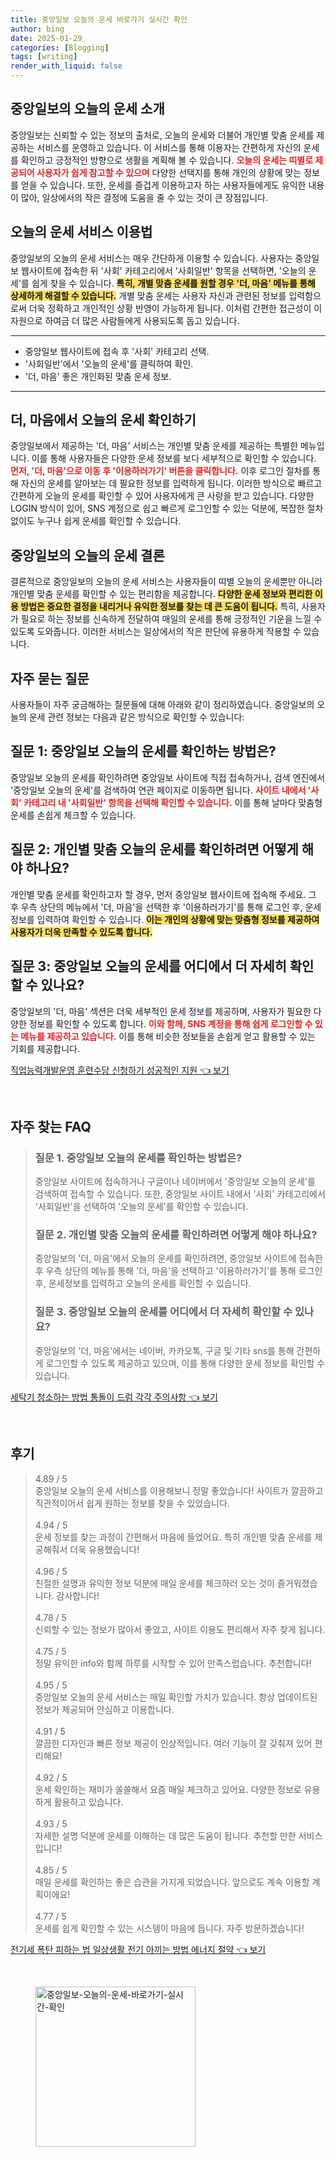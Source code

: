```yaml
---
title: 중앙일보 오늘의 운세 바로가기 실시간 확인
author: bing
date: 2025-01-29
categories: [Blogging]
tags: [writing]
render_with_liquid: false
---
```



<h2 id='중앙일보_오늘의_운세_소개'>중앙일보의 오늘의 운세 소개</h2>

<p>중앙일보는 신뢰할 수 있는 정보의 출처로, 오늘의 운세와 더불어 개인별 맞춤 운세를 제공하는 서비스를 운영하고 있습니다. 이 서비스를 통해 이용자는 간편하게 자신의 운세를 확인하고 긍정적인 방향으로 생활을 계획해 볼 수 있습니다. <b><span style="color: #ee2323;">오늘의 운세는 띠별로 제공되어 사용자가 쉽게 참고할 수 있으며</span></b> 다양한 선택지를 통해 개인의 상황에 맞는 정보를 얻을 수 있습니다. 또한, 운세를 즐겁게 이용하고자 하는 사용자들에게도 유익한 내용이 많아, 일상에서의 작은 결정에 도움을 줄 수 있는 것이 큰 장점입니다.</p>

<h2 id='오늘의_운세_서비스_이용법'>오늘의 운세 서비스 이용법</h2>

<p>중앙일보의 오늘의 운세 서비스는 매우 간단하게 이용할 수 있습니다. 사용자는 중앙일보 웹사이트에 접속한 뒤 '사회' 카테고리에서 '사회일반' 항목을 선택하면, '오늘의 운세'를 쉽게 찾을 수 있습니다. <b><span style="background-color: #ffe066;">특히, 개별 맞춤 운세를 원할 경우 '더, 마음' 메뉴를 통해 상세하게 해결할 수 있습니다.</span></b> 개별 맞춤 운세는 사용자 자신과 관련된 정보를 입력함으로써 더욱 정확하고 개인적인 상황 반영이 가능하게 됩니다. 이처럼 간편한 접근성이 이 자원으로 하여금 더 많은 사람들에게 사용되도록 돕고 있습니다.</p>

<hr />

<ul>
    <li>중앙일보 웹사이트에 접속 후 '사회' 카테고리 선택.</li>
    <li>'사회일반'에서 '오늘의 운세'를 클릭하여 확인.</li>
    <li>'더, 마음' 좋은 개인화된 맞춤 운세 정보.</li>
</ul>

<hr />

<h2 id='더_마음에서_오늘의_운세_확인하기'>더, 마음에서 오늘의 운세 확인하기</h2>

<p>중앙일보에서 제공하는 '더, 마음' 서비스는 개인별 맞춤 운세를 제공하는 특별한 메뉴입니다. 이를 통해 사용자들은 다양한 운세 정보를 보다 세부적으로 확인할 수 있습니다. <b><span style="color: #ee2323;">먼저, '더, 마음'으로 이동 후 '이용하러가기' 버튼을 클릭합니다.</span></b> 이후 로그인 절차를 통해 자신의 운세를 알아보는 데 필요한 정보를 입력하게 됩니다. 이러한 방식으로 빠르고 간편하게 오늘의 운세를 확인할 수 있어 사용자에게 큰 사랑을 받고 있습니다. 다양한 LOGIN 방식이 있어, SNS 계정으로 쉽고 빠르게 로그인할 수 있는 덕분에, 복잡한 절차 없이도 누구나 쉽게 운세를 확인할 수 있습니다.</p>

<h2 id='중앙일보_오늘의_운세_결론'>중앙일보의 오늘의 운세 결론</h2>

<p>결론적으로 중앙일보의 오늘의 운세 서비스는 사용자들이 띠별 오늘의 운세뿐만 아니라 개인별 맞춤 운세를 확인할 수 있는 편리함을 제공합니다. <b><span style="background-color: #ffe066;">다양한 운세 정보와 편리한 이용 방법은 중요한 결정을 내리거나 유익한 정보를 찾는 데 큰 도움이 됩니다.</span></b> 특히, 사용자가 필요로 하는 정보를 신속하게 전달하여 매일의 운세를 통해 긍정적인 기운을 느낄 수 있도록 도와줍니다. 이러한 서비스는 일상에서의 작은 판단에 유용하게 작용할 수 있습니다.</p>

<h2 id='자주_묻는_질문'>자주 묻는 질문</h2>

<p>사용자들이 자주 궁금해하는 질문들에 대해 아래와 같이 정리하였습니다. 중앙일보의 오늘의 운세 관련 정보는 다음과 같은 방식으로 확인할 수 있습니다:</p>

<h2 id='질문_1'>질문 1: 중앙일보 오늘의 운세를 확인하는 방법은?</h2>

<p>중앙일보 오늘의 운세를 확인하려면 중앙일보 사이트에 직접 접속하거나, 검색 엔진에서 '중앙일보 오늘의 운세'를 검색하여 연관 페이지로 이동하면 됩니다. <b><span style="color: #ee2323;">사이트 내에서 '사회' 카테고리 내 '사회일반' 항목을 선택해 확인할 수 있습니다.</span></b> 이를 통해 날마다 맞춤형 운세를 손쉽게 체크할 수 있습니다.</p>

<h2 id='질문_2'>질문 2: 개인별 맞춤 오늘의 운세를 확인하려면 어떻게 해야 하나요?</h2>

<p>개인별 맞춤 운세를 확인하고자 할 경우, 먼저 중앙일보 웹사이트에 접속해 주세요. 그 후 우측 상단의 메뉴에서 '더, 마음'을 선택한 후 '이용하러가기'를 통해 로그인 후, 운세 정보를 입력하여 확인할 수 있습니다. <b><span style="background-color: #ffe066;">이는 개인의 상황에 맞는 맞춤형 정보를 제공하여 사용자가 더욱 만족할 수 있도록 합니다.</span></b></p>

<h2 id='질문_3'>질문 3: 중앙일보 오늘의 운세를 어디에서 더 자세히 확인할 수 있나요?</h2>

<p>중앙일보의 '더, 마음' 섹션은 더욱 세부적인 운세 정보를 제공하며, 사용자가 필요한 다양한 정보를 확인할 수 있도록 합니다. <b><span style="color: #ee2323;">이와 함께, SNS 계정을 통해 쉽게 로그인할 수 있는 메뉴를 제공하고 있습니다.</span></b> 이를 통해 비슷한 정보들을 손쉽게 얻고 활용할 수 있는 기회를 제공합니다.</p>


<p><a class="click-button" title="직업능력개발운영 훈련수당 신청하기 성공적인 지원" href="https://aptwhite.github.io/posts/%EC%A7%81%EC%97%85%EB%8A%A5%EB%A0%A5%EA%B0%9C%EB%B0%9C%EC%9A%B4%EC%98%81-%ED%9B%88%EB%A0%A8%EC%88%98%EB%8B%B9-%EC%8B%A0%EC%B2%AD%ED%95%98%EA%B8%B0-%EC%84%B1%EA%B3%B5%EC%A0%81%EC%9D%B8-%EC%A7%80%EC%9B%90/" rel="dofollow">직업능력개발운영 훈련수당 신청하기 성공적인 지원 👈 보기</a></p><br>
<h2 id='자주_찾는_FAQ'>자주 찾는 FAQ</h2>
<div itemscope="" itemtype="https://schema.org/FAQPage"> 
<blockquote> 
<div itemscope="" itemprop="mainEntity" itemtype="https://schema.org/Question"> 
<h3 itemprop="name">질문 1. 중앙일보 오늘의 운세를 확인하는 방법은?</h3> 
<div itemscope="" itemprop="acceptedAnswer" itemtype="https://schema.org/Answer"> 
<span itemprop="text"> 
<p>중앙일보 사이트에 접속하거나 구글이나 네이버에서 '중앙일보 오늘의 운세'를 검색하여 접속할 수 있습니다. 또한, 중앙일보 사이트 내에서 '사회' 카테고리에서 '사회일반'을 선택하여 '오늘의 운세'를 확인할 수 있습니다.</p> 
</span> 
</div> 
</div> 

<div itemscope="" itemprop="mainEntity" itemtype="https://schema.org/Question"> 
<h3 itemprop="name">질문 2. 개인별 맞춤 오늘의 운세를 확인하려면 어떻게 해야 하나요?</h3> 
<div itemscope="" itemprop="acceptedAnswer" itemtype="https://schema.org/Answer"> 
<span itemprop="text"> 
<p>중앙일보의 '더, 마음'에서 오늘의 운세를 확인하려면, 중앙일보 사이트에 접속한 후 우측 상단의 메뉴를 통해 '더, 마음'을 선택하고 '이용하러가기'를 통해 로그인 후, 운세정보를 입력하고 오늘의 운세를 확인할 수 있습니다.</p> 
</span> 
</div> 
</div> 

<div itemscope="" itemprop="mainEntity" itemtype="https://schema.org/Question"> 
<h3 itemprop="name">질문 3. 중앙일보 오늘의 운세를 어디에서 더 자세히 확인할 수 있나요?</h3> 
<div itemscope="" itemprop="acceptedAnswer" itemtype="https://schema.org/Answer"> 
<span itemprop="text"> 
<p>중앙일보의 '더, 마음'에서는 네이버, 카카오톡, 구글 및 기타 sns를 통해 간편하게 로그인할 수 있도록 제공하고 있으며, 이를 통해 다양한 운세 정보를 확인할 수 있습니다.</p> 
</span> 
</div> 
</div> 
</blockquote> 
</div>
<p><a class="click-button" title="세탁기 청소하는 방법 통돌이 드럼 각각 주의사항" href="https://aptwhite.github.io/posts/%EC%84%B8%ED%83%81%EA%B8%B0-%EC%B2%AD%EC%86%8C%ED%95%98%EB%8A%94-%EB%B0%A9%EB%B2%95-%ED%86%B5%EB%8F%8C%EC%9D%B4-%EB%93%9C%EB%9F%BC-%EA%B0%81%EA%B0%81-%EC%A3%BC%EC%9D%98%EC%82%AC%ED%95%AD/" rel="dofollow">세탁기 청소하는 방법 통돌이 드럼 각각 주의사항 👈 보기</a></p><br>
<h2 id='후기'>후기</h2>
<div itemscope itemtype="https://schema.org/Product">
  <blockquote>
  <div itemprop="review" itemscope itemtype="https://schema.org/Review">
      <div itemprop="reviewRating" itemscope itemtype="https://schema.org/Rating"> <span itemprop="ratingValue">4.89</span> / <span itemprop="bestRating">5</span> </div>
      <span itemprop="reviewBody">중앙일보 오늘의 운세 서비스를 이용해보니 정말 좋았습니다! 사이트가 깔끔하고 직관적이어서 쉽게 원하는 정보를 찾을 수 있었습니다.</span>
  </div>
  <br>
  <div itemprop="review" itemscope itemtype="https://schema.org/Review">
      <div itemprop="reviewRating" itemscope itemtype="https://schema.org/Rating"> <span itemprop="ratingValue">4.94</span> / <span itemprop="bestRating">5</span> </div>
      <span itemprop="reviewBody">운세 정보를 찾는 과정이 간편해서 마음에 들었어요. 특히 개인별 맞춤 운세를 제공해줘서 더욱 유용했습니다!</span>
  </div>
  <br>
  <div itemprop="review" itemscope itemtype="https://schema.org/Review">
      <div itemprop="reviewRating" itemscope itemtype="https://schema.org/Rating"> <span itemprop="ratingValue">4.96</span> / <span itemprop="bestRating">5</span> </div>
      <span itemprop="reviewBody">친절한 설명과 유익한 정보 덕분에 매일 운세를 체크하러 오는 것이 즐거워졌습니다. 감사합니다!</span>
  </div>
  <br>
  <div itemprop="review" itemscope itemtype="https://schema.org/Review">
      <div itemprop="reviewRating" itemscope itemtype="https://schema.org/Rating"> <span itemprop="ratingValue">4.78</span> / <span itemprop="bestRating">5</span> </div>
      <span itemprop="reviewBody">신뢰할 수 있는 정보가 많아서 좋았고, 사이트 이용도 편리해서 자주 찾게 됩니다.</span>
  </div>
  <br>
  <div itemprop="review" itemscope itemtype="https://schema.org/Review">
      <div itemprop="reviewRating" itemscope itemtype="https://schema.org/Rating"> <span itemprop="ratingValue">4.75</span> / <span itemprop="bestRating">5</span> </div>
      <span itemprop="reviewBody">정말 유익한 info와 함께 하루를 시작할 수 있어 만족스럽습니다. 추천합니다!</span>
  </div>
  <br>
  <div itemprop="review" itemscope itemtype="https://schema.org/Review">
      <div itemprop="reviewRating" itemscope itemtype="https://schema.org/Rating"> <span itemprop="ratingValue">4.95</span> / <span itemprop="bestRating">5</span> </div>
      <span itemprop="reviewBody">중앙일보 오늘의 운세 서비스는 매일 확인할 가치가 있습니다. 항상 업데이트된 정보가 제공되어 안심하고 이용합니다.</span>
  </div>
  <br>
  <div itemprop="review" itemscope itemtype="https://schema.org/Review">
      <div itemprop="reviewRating" itemscope itemtype="https://schema.org/Rating"> <span itemprop="ratingValue">4.91</span> / <span itemprop="bestRating">5</span> </div>
      <span itemprop="reviewBody">깔끔한 디자인과 빠른 정보 제공이 인상적입니다. 여러 기능이 잘 갖춰져 있어 편리해요!</span>
  </div>
  <br>
  <div itemprop="review" itemscope itemtype="https://schema.org/Review">
      <div itemprop="reviewRating" itemscope itemtype="https://schema.org/Rating"> <span itemprop="ratingValue">4.92</span> / <span itemprop="bestRating">5</span> </div>
      <span itemprop="reviewBody">운세 확인하는 재미가 쏠쏠해서 요즘 매일 체크하고 있어요. 다양한 정보로 유용하게 활용하고 있습니다.</span>
  </div>
  <br>
  <div itemprop="review" itemscope itemtype="https://schema.org/Review">
      <div itemprop="reviewRating" itemscope itemtype="https://schema.org/Rating"> <span itemprop="ratingValue">4.93</span> / <span itemprop="bestRating">5</span> </div>
      <span itemprop="reviewBody">자세한 설명 덕분에 운세를 이해하는 데 많은 도움이 됩니다. 추천할 만한 서비스입니다!</span>
  </div>
  <br>
  <div itemprop="review" itemscope itemtype="https://schema.org/Review">
      <div itemprop="reviewRating" itemscope itemtype="https://schema.org/Rating"> <span itemprop="ratingValue">4.85</span> / <span itemprop="bestRating">5</span> </div>
      <span itemprop="reviewBody">매일 운세를 확인하는 좋은 습관을 가지게 되었습니다. 앞으로도 계속 이용할 계획이에요!</span>
  </div>
  <br>
  <div itemprop="review" itemscope itemtype="https://schema.org/Review">
      <div itemprop="reviewRating" itemscope itemtype="https://schema.org/Rating"> <span itemprop="ratingValue">4.77</span> / <span itemprop="bestRating">5</span> </div>
      <span itemprop="reviewBody">운세를 쉽게 확인할 수 있는 시스템이 마음에 듭니다. 자주 방문하겠습니다!</span>
  </div>
  </blockquote>
</div>
<p><a class="click-button" title="전기세 폭탄 피하는 법 일상생활 전기 아끼는 방법 에너지 절약" href="https://aptwhite.github.io/posts/%EC%A0%84%EA%B8%B0%EC%84%B8-%ED%8F%AD%ED%83%84-%ED%94%BC%ED%95%98%EB%8A%94-%EB%B2%95-%EC%9D%BC%EC%83%81%EC%83%9D%ED%99%9C-%EC%A0%84%EA%B8%B0-%EC%95%84%EB%81%BC%EB%8A%94-%EB%B0%A9%EB%B2%95-%EC%97%90%EB%84%88%EC%A7%80-%EC%A0%88%EC%95%BD/" rel="dofollow">전기세 폭탄 피하는 법 일상생활 전기 아끼는 방법 에너지 절약 👈 보기</a></p><br>
<figure class="image"><img src="https://aptwhite.github.io/assets/img/thumbnail/중앙일보-오늘의-운세-바로가기-실시간-확인.webp" alt="중앙일보-오늘의-운세-바로가기-실시간-확인" width="256" height="256"></figure>